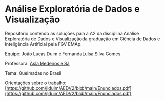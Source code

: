 # Análise Exploratória de Dados e Visualização

Repositório contendo as soluções para a A2 da disciplina Análise Exploratória de Dados e Visualização da graduação em Ciência de Dados e Inteligência Artificial pela FGV EMAp.

Equipe: João Lucas Duim e Fernanda Luísa Silva Gomes.

Professora: [Asla Medeiros e Sá](https://emap.fgv.br/integrante/asla-medeiros-e-sa)

Tema: Queimadas no Brasil

Orientações sobre o trabalho: [https://github.com/jlduim/AEDV2/blob/main/Enunciados.pdf](https://github.com/jlduim/AEDV2/blob/main/Enunciados.pdf)
